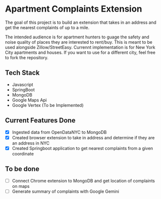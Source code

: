 # Apartment Complaints Extension
The goal of this project is to build an extension that takes in an address and get the nearest complaints of up to a mile.

The intended audience is for apartment hunters to guage the safety and noise quality of places they are interested to rent/buy. This is meant to be used alongside Zillow/StreetEasy. Currennt implementation is for New York City apartments and houses. If you want to use for a different city, feel free to fork the repository.

## Tech Stack
- Javascript
- SpringBoot
- MongoDB
- Google Maps Api
- Google Vertex (To be Implemented)

## Current Features Done
- [x] Ingested data from OpenDataNYC to MongoDB
- [x] Created browser extension to take in address and determine if they are an address in NYC
- [x] Created Springboot application to get nearest complaints from a given coordinate

## To be done
- [ ] Connect Chrome extension to MongoDB and get location of complaints on maps
- [ ] Generate summary of complaints with Google Gemini
